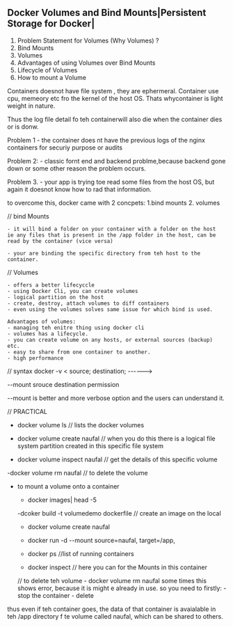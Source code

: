 Docker Volumes and Bind Mounts|Persistent Storage for Docker| 
-------------------------------------------------------------


1. Problem Statement for Volumes (Why Volumes) ?
2. Bind Mounts
3. Volumes
4. Advantages of using Volumes over Bind Mounts
5. Lifecycle of Volumes
6. How to mount a Volume


Containers doesnot have file system , they are ephermeral.
Container use cpu, memeory etc fro the kernel of the host OS.
Thats whycontainer is light weight in nature.

Thus the log file detail fo teh containerwill also die when the container dies or is donw.


Problem 1
    - the container does nt have the previous logs of the nginx containers for securiy purpose or audits

Problem 2:
    - classic fornt end and backend  problme,because backend gone down or some other reason the problem occurs.

Problem 3.
    - your app is trying toe read some files from the host OS, but again it doesnot know how to rad that information.

to overcome this, docker came with 2 concpets:
    1.bind mounts
    2. volumes


// bind Mounts 

    - it will bind a folder on your container with a folder on the host
    ie any files that is present in the /app folder in the host, can be read by the container (vice versa)

    - your are binding the specific directory from teh host to the container.

// Volumes

    - offers a better lifecyccle
    - using Docker Cli, you can create volumes
    - logical partition on the host
    - create, destroy, attach volumes to diff containers
    - even using the volumes solves same issue for which bind is used.

    Advantages of volumes:
    - managing teh enitre thing using docker cli
    - volumes has a lifecycle.
    - you can create volume on any hosts, or external sources (backup) etc.
    - easy to share from one container to another.
    - high performance


// syntax
docker -v < source; destination; ------>

--mount srouce destination permission

--mount is better and more verbose option and the users can understand it.


// PRACTICAL
-   docker volume ls // lists the docker volumes

- docker volume create naufal   // when you do this there is a logical file system partition created in this specific file system

- docker volume inspect naufal  // get the details of this specific volume

-docker volume rm naufal // to delete the volume

- to mount a volume onto a container
    - docker images| head -5

    -dcoker build -t volumedemo dockerfile // create an image on the local
 
    - docker volume create naufal

    - docker run -d --mount source=naufal, target=/app, <image>

    - docker ps //list of running containers

    - docker inspect <container name>
        // here you can for the Mounts in this container

    // to delete teh volume
        - docker volume rm naufal
        some times this shows error, because it is might e already in use.
        so you need to firstly:
        - stop the container
        - delete

thus even if teh container goes, the data of that container is avaialable in teh /app directory f te volume called naufal, which can be shared to others.

